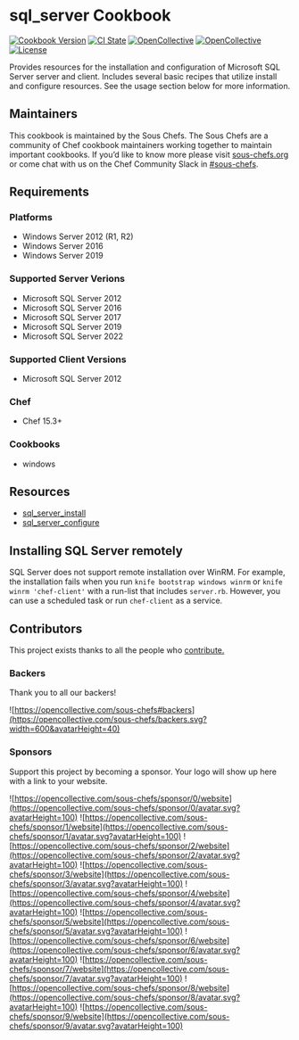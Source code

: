 # sql_server Cookbook

[![Cookbook Version](https://img.shields.io/cookbook/v/sql_server.svg)](https://supermarket.chef.io/cookbooks/sql_server)
[![CI
State](https://github.com/sous-chefs/sql_server/workflows/ci/badge.svg)](https://github.com/sous-chefs/sql_server/actions?query=workflow%3Aci)
[![OpenCollective](https://opencollective.com/sous-chefs/backers/badge.svg)](#backers)
[![OpenCollective](https://opencollective.com/sous-chefs/sponsors/badge.svg)](#sponsors)
[![License](https://img.shields.io/badge/License-Apache%202.0-green.svg)](https://opensource.org/licenses/Apache-2.0)

Provides resources for the installation and configuration of Microsoft SQL Server server and client. Includes several basic recipes that utilize install and configure resources. See the usage section below for more information.

## Maintainers

This cookbook is maintained by the Sous Chefs. The Sous Chefs are a community of Chef cookbook maintainers working
together to maintain important cookbooks. If you’d like to know more please visit
[sous-chefs.org](https://sous-chefs.org/) or come chat with us on the Chef Community Slack in
[#sous-chefs](https://chefcommunity.slack.com/messages/C2V7B88SF).

## Requirements

### Platforms

- Windows Server 2012 (R1, R2)
- Windows Server 2016
- Windows Server 2019

### Supported Server Verions

- Microsoft SQL Server 2012
- Microsoft SQL Server 2016
- Microsoft SQL Server 2017
- Microsoft SQL Server 2019
- Microsoft SQL Server 2022

### Supported Client Versions

- Microsoft SQL Server 2012

### Chef

- Chef 15.3+

### Cookbooks

- windows

## Resources

- [sql_server_install](documentation/sql_server_install.md)
- [sql_server_configure](documentation/sql_server_configure.md)

## Installing SQL Server remotely

SQL Server does not support remote installation over WinRM. For example, the installation fails when you run `knife bootstrap windows winrm` or `knife winrm 'chef-client'` with a run-list that includes `server.rb`. However, you can use a scheduled task or run `chef-client` as a service.

## Contributors

This project exists thanks to all the people who
[contribute.](https://opencollective.com/sous-chefs/contributors.svg?width=890&button=false)

### Backers

Thank you to all our backers!

![https://opencollective.com/sous-chefs#backers](https://opencollective.com/sous-chefs/backers.svg?width=600&avatarHeight=40)

### Sponsors

Support this project by becoming a sponsor. Your logo will show up here with a link to your website.

![https://opencollective.com/sous-chefs/sponsor/0/website](https://opencollective.com/sous-chefs/sponsor/0/avatar.svg?avatarHeight=100)
![https://opencollective.com/sous-chefs/sponsor/1/website](https://opencollective.com/sous-chefs/sponsor/1/avatar.svg?avatarHeight=100)
![https://opencollective.com/sous-chefs/sponsor/2/website](https://opencollective.com/sous-chefs/sponsor/2/avatar.svg?avatarHeight=100)
![https://opencollective.com/sous-chefs/sponsor/3/website](https://opencollective.com/sous-chefs/sponsor/3/avatar.svg?avatarHeight=100)
![https://opencollective.com/sous-chefs/sponsor/4/website](https://opencollective.com/sous-chefs/sponsor/4/avatar.svg?avatarHeight=100)
![https://opencollective.com/sous-chefs/sponsor/5/website](https://opencollective.com/sous-chefs/sponsor/5/avatar.svg?avatarHeight=100)
![https://opencollective.com/sous-chefs/sponsor/6/website](https://opencollective.com/sous-chefs/sponsor/6/avatar.svg?avatarHeight=100)
![https://opencollective.com/sous-chefs/sponsor/7/website](https://opencollective.com/sous-chefs/sponsor/7/avatar.svg?avatarHeight=100)
![https://opencollective.com/sous-chefs/sponsor/8/website](https://opencollective.com/sous-chefs/sponsor/8/avatar.svg?avatarHeight=100)
![https://opencollective.com/sous-chefs/sponsor/9/website](https://opencollective.com/sous-chefs/sponsor/9/avatar.svg?avatarHeight=100)
